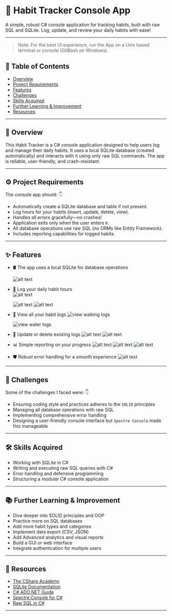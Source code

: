 # 🚀 Habit Tracker Console App

A simple, robust C# console application for tracking habits, built with raw SQL
and SQLite. Log, update, and review your daily habits with ease!

---

> Note: For the best UI experience, run the App on a Unix based terminal or
> console (GitBash on Windows).

## 📑 Table of Contents

- [Overview](#overview)
- [Project Requirements](#project-requirements)
- [Features](#features)
- [Challenges](#challenges)
- [Skills Acquired](#skills-acquired)
- [Further Learning & Improvement](#further-learning--improvement)
- [Resources](#resources)

---

## 📝 Overview

This Habit Tracker is a C# console application designed to help users log and
manage their daily habits. It uses a local SQLite database (created
automatically) and interacts with it using only raw SQL commands. The app is
reliable, user-friendly, and crash-resistant.

---

## ⚙️ Project Requirements

The console app should: 👇

- Automatically create a SQLite database and table if not present.
- Log hours for your habits (insert, update, delete, view).
- Handles all errors gracefully—no crashes!
- Application exits only when the user enters `0`.
- All database operations use raw SQL (no ORMs like Entity Framework).
- Includes reporting capabilities for logged habits.

---

## ✨ Features

- 🛢️ The app uses a local SQLite for database operations <br>

  ![alt text](/images/image.png) <br>

- 📅 Log your daily habit hours <br> ![alt text](/images/habit.png)

  ![alt text](/images/watertracker.png) ![alt text](/images/walkingtracker.png)

- 👀 View all your habit logs ![view walking logs](/images/walklog.png)

  ![view water logs](/images/waterlog.png)

- 📝 Update or delete existing logs ![alt text](/images/update.png)
  ![alt text](/images/delete.png)

- 📊 Simple reporting on your progress ![alt text](/images/image4.png)
  ![alt text](/images/image-1.png) ![alt text](/images/image-2.png)
- 🛡️ Robust error handling for a smooth experience
  ![alt text](/images/image-3.png)

---

## 🧩 Challenges

Some of the challenges I faced were: 👇

- Ensuring coding style and practices adheres to the `SOLID` principles
- Managing all database operations with raw SQL
- Implementing comprehensive error handling
- Designing a user-friendly console interface but `Spectre Console` made this
  manageable

---

## 🛠️ Skills Acquired

- Working with SQLite in C#
- Writing and executing raw SQL queries with C#
- Error handling and defensive programming
- Structuring a modular C# console application

---

## 📚 Further Learning & Improvement

- Dive deeper into SOLID principles and OOP
- Practice more on SQL databases
- Add more habit types and categories
- Implement data export (CSV, JSON)
- Add Advanced analytics and visual reports
- Build a GUI or web interface
- Integrate authentication for multiple users

---

## 🔗 Resources

- [The CSharp Academy](https://www.thecsharpacademy.com/)
- [SQLite Documentation](https://www.sqlite.org/docs.html)
- [C# ADO.NET Guide](https://learn.microsoft.com/en-us/dotnet/framework/data/adonet/)
- [Spectre.Console for C#](https://spectreconsole.net/)
- [Raw SQL in C#](https://learn.microsoft.com/en-us/dotnet/framework/data/adonet/using-parameters-with-a-sqlcommand-and-a-sqlparameter)

---
